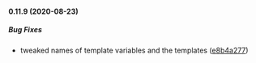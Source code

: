 #### 0.11.9 (2020-08-23)

##### Bug Fixes

*  tweaked names of template variables and the templates ([e8b4a277](https://github.com/IgorSzyporyn/plop-scaffold/commit/e8b4a277ed3a1eb9bb59da3aa07cdb2242631f59))

